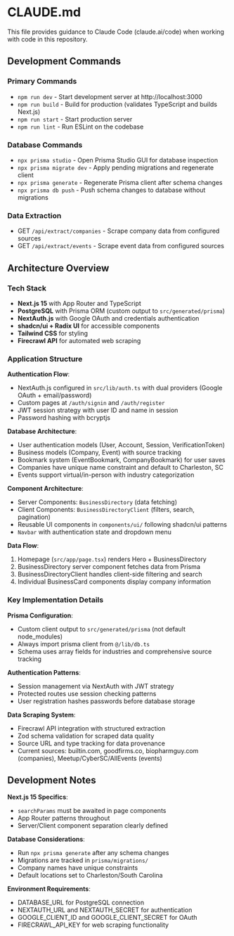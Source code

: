 # CLAUDE.md

This file provides guidance to Claude Code (claude.ai/code) when working with code in this repository.

## Development Commands

### Primary Commands
- `npm run dev` - Start development server at http://localhost:3000
- `npm run build` - Build for production (validates TypeScript and builds Next.js)
- `npm run start` - Start production server
- `npm run lint` - Run ESLint on the codebase

### Database Commands
- `npx prisma studio` - Open Prisma Studio GUI for database inspection
- `npx prisma migrate dev` - Apply pending migrations and regenerate client
- `npx prisma generate` - Regenerate Prisma client after schema changes
- `npx prisma db push` - Push schema changes to database without migrations

### Data Extraction
- GET `/api/extract/companies` - Scrape company data from configured sources
- GET `/api/extract/events` - Scrape event data from configured sources

## Architecture Overview

### Tech Stack
- **Next.js 15** with App Router and TypeScript
- **PostgreSQL** with Prisma ORM (custom output to `src/generated/prisma`)
- **NextAuth.js** with Google OAuth and credentials authentication
- **shadcn/ui + Radix UI** for accessible components
- **Tailwind CSS** for styling
- **Firecrawl API** for automated web scraping

### Application Structure

**Authentication Flow**:
- NextAuth.js configured in `src/lib/auth.ts` with dual providers (Google OAuth + email/password)
- Custom pages at `/auth/signin` and `/auth/register`
- JWT session strategy with user ID and name in session
- Password hashing with bcryptjs

**Database Architecture**:
- User authentication models (User, Account, Session, VerificationToken)
- Business models (Company, Event) with source tracking
- Bookmark system (EventBookmark, CompanyBookmark) for user saves
- Companies have unique name constraint and default to Charleston, SC
- Events support virtual/in-person with industry categorization

**Component Architecture**:
- Server Components: `BusinessDirectory` (data fetching)
- Client Components: `BusinessDirectoryClient` (filters, search, pagination)
- Reusable UI components in `components/ui/` following shadcn/ui patterns
- `Navbar` with authentication state and dropdown menu

**Data Flow**:
1. Homepage (`src/app/page.tsx`) renders Hero + BusinessDirectory
2. BusinessDirectory server component fetches data from Prisma
3. BusinessDirectoryClient handles client-side filtering and search
4. Individual BusinessCard components display company information

### Key Implementation Details

**Prisma Configuration**:
- Custom client output to `src/generated/prisma` (not default node_modules)
- Always import prisma client from `@/lib/db.ts`
- Schema uses array fields for industries and comprehensive source tracking

**Authentication Patterns**:
- Session management via NextAuth with JWT strategy
- Protected routes use session checking patterns
- User registration hashes passwords before database storage

**Data Scraping System**:
- Firecrawl API integration with structured extraction
- Zod schema validation for scraped data quality
- Source URL and type tracking for data provenance
- Current sources: builtin.com, goodfirms.co, biopharmguy.com (companies), Meetup/CyberSC/AllEvents (events)

## Development Notes

**Next.js 15 Specifics**:
- `searchParams` must be awaited in page components
- App Router patterns throughout
- Server/Client component separation clearly defined

**Database Considerations**:
- Run `npx prisma generate` after any schema changes
- Migrations are tracked in `prisma/migrations/`
- Company names have unique constraints
- Default locations set to Charleston/South Carolina

**Environment Requirements**:
- DATABASE_URL for PostgreSQL connection
- NEXTAUTH_URL and NEXTAUTH_SECRET for authentication
- GOOGLE_CLIENT_ID and GOOGLE_CLIENT_SECRET for OAuth
- FIRECRAWL_API_KEY for web scraping functionality